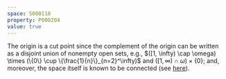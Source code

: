 ```yaml
---
space: S000118
property: P000204
value: true
---
```


The origin is a cut point since the complement of the origin can be written as a disjoint union of nonempty open sets, e.g., $([1, \infty) \cap \omega) \times (\{0\} \cup \{\frac{1}{n}\}_{n=2}^\infty)$ and $([1, \infty) \cap \omega) \times \{0\}$; and, moreover, the space itself is known to be connected (see [here](https://topology.pi-base.org/spaces/S000118/properties/P000036)).
